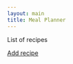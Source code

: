```yaml
---
layout: main
title: Meal Planner
---
```

List of recipes


<a href="recipe/add.html">Add recipe</a>
